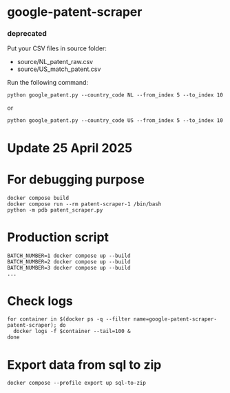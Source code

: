 # google-patent-scraper
### deprecated

Put your CSV files in source folder:
- source/NL_patent_raw.csv
- source/US_match_patent.csv

Run the following command:
```
python google_patent.py --country_code NL --from_index 5 --to_index 10
```
or
```
python google_patent.py --country_code US --from_index 5 --to_index 10
```

# Update 25 April 2025

# For debugging purpose
```
docker compose build
docker compose run --rm patent-scraper-1 /bin/bash
python -m pdb patent_scraper.py
```

# Production script
```
BATCH_NUMBER=1 docker compose up --build
BATCH_NUMBER=2 docker compose up --build
BATCH_NUMBER=3 docker compose up --build
...
```

# Check logs
```
for container in $(docker ps -q --filter name=google-patent-scraper-patent-scraper); do
  docker logs -f $container --tail=100 &
done
```

# Export data from sql to zip
```
docker compose --profile export up sql-to-zip
```